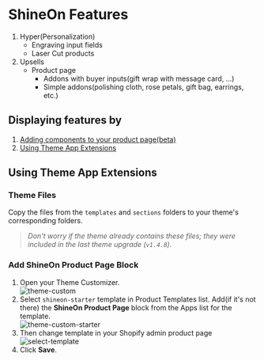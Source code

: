 # ShineOn Features
1. Hyper(Personalization)
   - Engraving input fields
   - Laser Cut products
2. Upsells
   - Product page
      - Addons with buyer inputs(gift wrap with message card, …)
      - Simple addons(polishing cloth, rose petals, gift bag, earrings, etc.)


## Displaying features by
1. [Adding components to your product page(beta)](https://github.com/ShineOnCom/SOPP-to-Theme-App-Extensions/blob/main/how-to-add-components.md)
2. [Using Theme App Extensions](https://github.com/ShineOnCom/ShineOn-Features?tab=readme-ov-file#using-theme-app-extensions)

## Using Theme App Extensions

### Theme Files
Copy the files from the `templates` and `sections` folders to your theme's corresponding folders.
> _Don't worry if the theme already contains these files; they were included in the last theme upgrade (`v1.4.8`)._

### Add ShineOn Product Page Block  
1. Open your Theme Customizer.  
   ![theme-custom](https://github.com/user-attachments/assets/1f08d29c-0dcc-47bf-8b34-4dcdebe0d3a4)
2. Select `shineon-starter` template in Product Templates list. Add(if it's not there) the **ShineOn Product Page** block from the Apps list for the template.  
   ![theme-custom-starter](https://github.com/user-attachments/assets/9813e7bb-943e-41fb-bb71-70e35fd7a30d)
3. Then change template in your Shopify admin product page![select-template](https://github.com/user-attachments/assets/e53b6492-a0da-49e2-89c9-0158523e021c)
4. Click **Save**.
